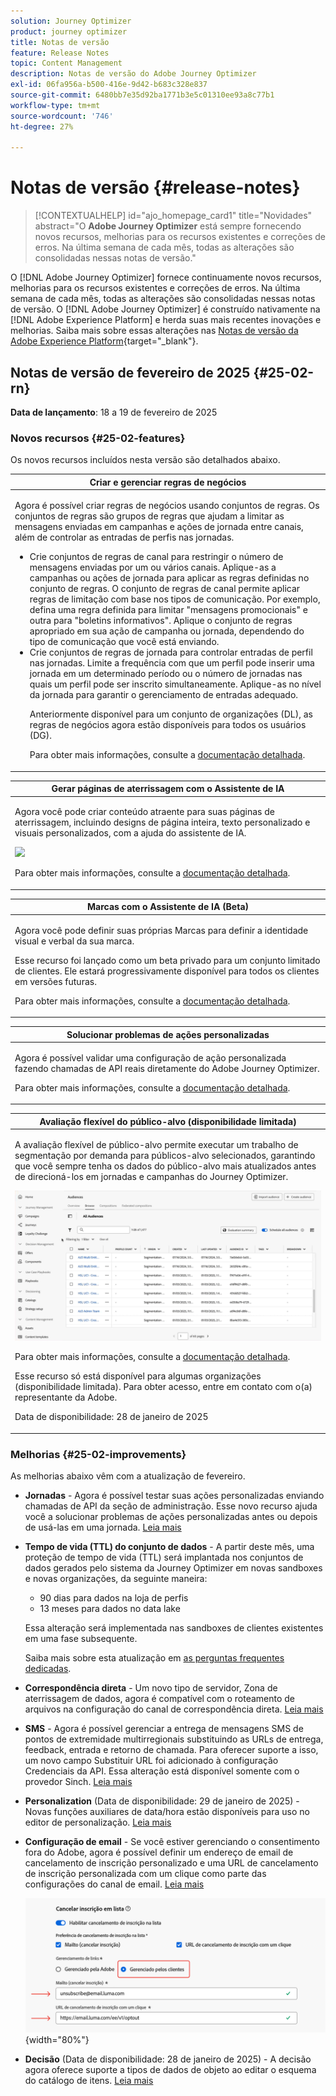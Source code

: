 ```yaml
---
solution: Journey Optimizer
product: journey optimizer
title: Notas de versão
feature: Release Notes
topic: Content Management
description: Notas de versão do Adobe Journey Optimizer
exl-id: 06fa956a-b500-416e-9d42-b683c328e837
source-git-commit: 6480bb7e35d92ba1771b3e5c01310ee93a8c77b1
workflow-type: tm+mt
source-wordcount: '746'
ht-degree: 27%

---
```


# Notas de versão {#release-notes}

>[!CONTEXTUALHELP]
>id="ajo_homepage_card1"
>title="Novidades"
>abstract="O **Adobe Journey Optimizer** está sempre fornecendo novos recursos, melhorias para os recursos existentes e correções de erros. Na última semana de cada mês, todas as alterações são consolidadas nessas notas de versão."

O [!DNL Adobe Journey Optimizer] fornece continuamente novos recursos, melhorias para os recursos existentes e correções de erros. Na última semana de cada mês, todas as alterações são consolidadas nessas notas de versão. O [!DNL Adobe Journey Optimizer] é construído nativamente na [!DNL Adobe Experience Platform] e herda suas mais recentes inovações e melhorias. Saiba mais sobre essas alterações nas [Notas de versão da Adobe Experience Platform](https://experienceleague.adobe.com/docs/experience-platform/release-notes/latest.html?lang=pt-BR){target="_blank"}.


## Notas de versão de fevereiro de 2025 {#25-02-rn}

<!--
**Early release notes below are subject to change without prior notice until the release availability date**. Links, screens and updated documentation are published at the release date.-->

**Data de lançamento**: 18 a 19 de fevereiro de 2025


### Novos recursos {#25-02-features}

Os novos recursos incluídos nesta versão são detalhados abaixo.

<table>
<thead>
<tr>
<th><strong>Criar e gerenciar regras de negócios</strong><br/></th>
</tr>
</thead>
<tbody>
<tr>
<td>
<p>Agora é possível criar regras de negócios usando conjuntos de regras. Os conjuntos de regras são grupos de regras que ajudam a limitar as mensagens enviadas em campanhas e ações de jornada entre canais, além de controlar as entradas de perfis nas jornadas.<p>
<p><ul><li>Crie conjuntos de regras de canal para restringir o número de mensagens enviadas por um ou vários canais. Aplique-as a campanhas ou ações de jornada para aplicar as regras definidas no conjunto de regras. O conjunto de regras de canal permite aplicar regras de limitação com base nos tipos de comunicação. Por exemplo, defina uma regra definida para limitar "mensagens promocionais" e outra para "boletins informativos". Aplique o conjunto de regras apropriado em sua ação de campanha ou jornada, dependendo do tipo de comunicação que você está enviando.</li>
<li> Crie conjuntos de regras de jornada para controlar entradas de perfil nas jornadas. Limite a frequência com que um perfil pode inserir uma jornada em um determinado período ou o número de jornadas nas quais um perfil pode ser inscrito simultaneamente. Aplique-as no nível da jornada para garantir o gerenciamento de entradas adequado.</li></p>
<p>Anteriormente disponível para um conjunto de organizações (DL), as regras de negócios agora estão disponíveis para todos os usuários (DG).</p>
<p>Para obter mais informações, consulte a <a href="../configuration/rule-sets.md">documentação detalhada</a>.</p>
</td>
</tr>
</tbody>
</table>

<table>
<thead>
<tr>
<th><strong>Gerar páginas de aterrissagem com o Assistente de IA</strong><br/></th>
</tr>
</thead>
<tbody>
<tr>
<td>
<p>Agora você pode criar conteúdo atraente para suas páginas de aterrissagem, incluindo designs de página inteira, texto personalizado e visuais personalizados, com a ajuda do assistente de IA.</p>
<img src="assets/do-not-localize/ai-lp.gif">
<p>Para obter mais informações, consulte a <a href="../content-management/generative-lp.md">documentação detalhada</a>.</p>
</td>
</tr>
</tbody>
</table>


<table>
<thead>
<tr>
<th><strong>Marcas com o Assistente de IA (Beta)</strong><br/></th>
</tr>
</thead>
<tbody>
<tr>
<td>
<p>Agora você pode definir suas próprias Marcas para definir a identidade visual e verbal da sua marca. </p>
<p>Esse recurso foi lançado como um beta privado para um conjunto limitado de clientes. Ele estará progressivamente disponível para todos os clientes em versões futuras.</p>
<p>Para obter mais informações, consulte a <a href="../content-management/brands.md">documentação detalhada</a>.</p>
</td>
</tr>
</tbody>
</table>

<table>
<thead>
<tr>
<th><strong>Solucionar problemas de ações personalizadas</strong><br/></th>
</tr>
</thead>
<tbody>
<tr>
<td>
<p>Agora é possível validar uma configuração de ação personalizada fazendo chamadas de API reais diretamente do Adobe Journey Optimizer. </p>
<p>Para obter mais informações, consulte a <a href="../action/troubleshoot-custom-action.md">documentação detalhada</a>.</p>
<!--p> This capability is only available for a set of organizations (Limited Availability). To gain access, contact your Adobe representative.</p-->
</td>
</tr>
</tbody>
</table>

<table>
<thead>
<tr>
<th><strong>Avaliação flexível do público-alvo (disponibilidade limitada)</strong><br/></th>
</tr>
</thead>
<tbody>
<tr>
<td>
<p>A avaliação flexível de público-alvo permite executar um trabalho de segmentação por demanda para públicos-alvo selecionados, garantindo que você sempre tenha os dados do público-alvo mais atualizados antes de direcioná-los em jornadas e campanhas do Journey Optimizer.</p>
<img src="assets/do-not-localize/flexible-audience.gif">
<p>Para obter mais informações, consulte a <a href="../audience/creating-a-segment-definition.md#flexible">documentação detalhada</a>.</p>
<p>Esse recurso só está disponível para algumas organizações (disponibilidade limitada). Para obter acesso, entre em contato com o(a) representante da Adobe.</p>
<p>Data de disponibilidade: 28 de janeiro de 2025</p>
</tr>
</tbody>
</table>
</table>


### Melhorias {#25-02-improvements}

As melhorias abaixo vêm com a atualização de fevereiro.

* **Jornadas** - Agora é possível testar suas ações personalizadas enviando chamadas de API da seção de administração. Esse novo recurso ajuda você a solucionar problemas de ações personalizadas antes ou depois de usá-las em uma jornada. [Leia mais](../action/troubleshoot-custom-action.md)

* **Tempo de vida (TTL) do conjunto de dados** - A partir deste mês, uma proteção de tempo de vida (TTL) será implantada nos conjuntos de dados gerados pelo sistema da Journey Optimizer em novas sandboxes e novas organizações, da seguinte maneira:

   * 90 dias para dados na loja de perfis
   * 13 meses para dados no data lake

  Essa alteração será implementada nas sandboxes de clientes existentes em uma fase subsequente.

  Saiba mais sobre esta atualização em [as perguntas frequentes dedicadas](../data/datasets-ttl.md#frequently-asked-questions).

<!--* **Playbooks** - You can now create and publish your own Use Case Playbooks in Journey Optimizer.-->

* **Correspondência direta** - Um novo tipo de servidor, Zona de aterrissagem de dados, agora é compatível com o roteamento de arquivos na configuração do canal de correspondência direta. [Leia mais](../direct-mail/direct-mail-configuration.md#file-routing-configuration)

* **SMS** - Agora é possível gerenciar a entrega de mensagens SMS de pontos de extremidade multirregionais substituindo as URLs de entrega, feedback, entrada e retorno de chamada. Para oferecer suporte a isso, um novo campo Substituir URL foi adicionado à configuração Credenciais da API. Essa alteração está disponível somente com o provedor Sinch. [Leia mais](../sms/sms-configuration-sinch.md)

* **Personalization** (Data de disponibilidade: 29 de janeiro de 2025) - Novas funções auxiliares de data/hora estão disponíveis para uso no editor de personalização. [Leia mais](../personalization/functions/dates.md)


<!--
* The personalization editor has been enhanced with new capabilities such as Auto-complete, Search, and filtering options. You can also show or hide deprecated attributes.-->


* **Configuração de email** - Se você estiver gerenciando o consentimento fora do Adobe, agora é possível definir um endereço de email de cancelamento de inscrição personalizado e uma URL de cancelamento de inscrição personalizada com um clique como parte das configurações do canal de email. [Leia mais](../email/list-unsubscribe.md#custom-managed)

  ![](../email/assets/surface-list-unsubscribe-custom.png){width="80%"}

* **Decisão** (Data de disponibilidade: 28 de janeiro de 2025) - A decisão agora oferece suporte a tipos de dados de objeto ao editar o esquema do catálogo de itens. [Leia mais](../experience-decisioning/catalogs.md)

